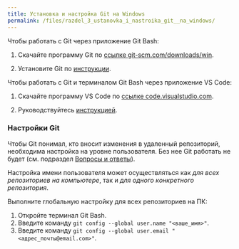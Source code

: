 ```yaml
---
title: Установка и настройка Git на Windows
permalink: /files/razdel_3_ustanovka_i_nastroika_git__na_windows/
---
```


Чтобы работать с Git через приложение Git Bash:

1. Скачайте программу Git по [ссылке git-scm.com/downloads/win](https://git-scm.com/downloads/win).

2. Установите Git по [инструкции](https://tproger.ru/articles/ustanovka-git-na-windows).

Чтобы работать с Git и терминалом Git Bash через приложение VS Code:

1. Скачайте программу VS Code по [ссылке code.visualstudio.com](https://code.visualstudio.com/).

2. Руководствуйтесь [инструкцией](https://ekaterinka17.github.io/mkdocs-example/).


### Настройки Git
Чтобы Git понимал, кто вносит изменения в удаленный репозиторий, необходима настройка на уровне пользователя. Без нее Git работать не будет (см. подраздел [Вопросы и ответы](/primery/files/razdel_8_faq/)).

Настройка имени пользователя может осуществляться как *для всех репозиториев на компьютере*, так и *для одного конкретного репозитория*. 

Выполните глобальную настройку для всех репозиториев на ПК:

1. Откройте терминал Git Bash.
2. Введите команду `git config --global user.name "<ваше_имя>"`.
3. Введите команду `git config --global user.email "<адрес_почты@email.com>"`. 
